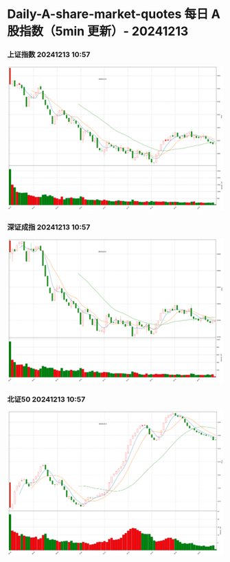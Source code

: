
# Daily-A-share-market-quotes 每日 A 股指数（5min 更新）- 20241213

### 上证指数 20241213 10:57
![](./fig/2024/12/20241213-sh000001.png)

### 深证成指 20241213 10:57
![](./fig/2024/12/20241213-sz399001.png)

### 北证50 20241213 10:57
![](./fig/2024/12/20241213-bj899050.png)
